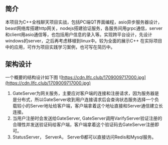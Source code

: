 ## 简介

本项目为C++全栈聊天项目实战，包括PC端QT界面编程，asio异步服务器设计，beast网络库搭建http网关，nodejs搭建验证服务，各服务间用grpc通信，server和client用asio通信等，也包括用户信息的录入等。实现跨平台设计，先设计windows的server，之后再考虑移植到linux中。较为全面的展示C++ 在实际项目中的应用，可作为项目实践学习案例，也可写在简历中。

## 架构设计

一个概要的结构设计如下图
![https://cdn.llfc.club/1709009717000.jpg](https://cdn.llfc.club/1709009717000.jpg)

1. GateServer为网关服务，主要应对客户端的连接和注册请求，因为服务器是是分布式，所以GateServer收到用户连接请求后会查询状态服务选择一个负载较小的Server地址给客户端，客户端拿着这个地址直接和Server通信建立长连接。
2. 当用户注册时会发送给GateServer, GateServer调用VarifyServer验证注册的合理性并发送验证码给客户端，客户端拿着这个验证码去GateServer注册即可。
3. StatusServer， ServerA， ServerB都可以直接访问Redis和Mysql服务。